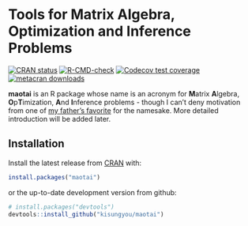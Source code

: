 
<!-- README.md is generated from README.Rmd. Please edit that file -->

# Tools for Matrix Algebra, Optimization and Inference Problems

<!-- badges: start -->

[![CRAN
status](https://www.r-pkg.org/badges/version/maotai)](https://CRAN.R-project.org/package=maotai)
[![R-CMD-check](https://github.com/kisungyou/maotai/workflows/R-CMD-check/badge.svg)](https://github.com/kisungyou/maotai/actions)
[![Codecov test
coverage](https://codecov.io/gh/kisungyou/maotai/branch/master/graph/badge.svg)](https://app.codecov.io/gh/kisungyou/maotai?branch=master)
[![metacran
downloads](https://cranlogs.r-pkg.org/badges/grand-total/maotai)](https://cran.r-project.org/package=maotai)
<!-- badges: end -->

**maotai** is an R package whose name is an acronym for **M**atrix
**A**lgebra, **O**p**T**imization, **A**nd **I**nference problems -
though I can’t deny motivation from one of [my father’s
favorite](https://en.wikipedia.org/wiki/Maotai) for the namesake. More
detailed introduction will be added later.

## Installation

Install the latest release from
[CRAN](https://CRAN.R-project.org/package=maotai) with:

``` r
install.packages("maotai")
```

or the up-to-date development version from github:

``` r
# install.packages("devtools")
devtools::install_github("kisungyou/maotai")
```
